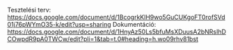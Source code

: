 Tesztelési terv: https://docs.google.com/document/d/1BcogrkKlH9wo5GuCUKgoFT0rofSVd01j76pWYmO35-k/edit?usp=sharing
Dokumentáció: https://docs.google.com/document/d/1HnyAz50Ls5bfuMsXDuusA2bNRsIhDCOwpdR9pA0TWCw/edit?pli=1&tab=t.0#heading=h.wo09rhv81bst
